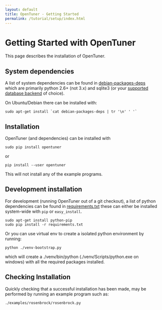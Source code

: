 ```yaml
---
layout: default
title: OpenTuner - Getting Started
permalink: /tutorial/setup/index.html
---
```


Getting Started with OpenTuner
===============

This page describes the installation of OpenTuner.

System dependencies
-------------------

A list of system dependencies can be found in [debian-packages-deps][]
which are primarily python 2.6+ (not 3.x) and sqlite3 (or your
[supported database backend][sqlalchemy-dialects] of choice).

On Ubuntu/Debian there can be installed with:

    sudo apt-get install `cat debian-packages-deps | tr '\n' ' '`

[debian-packages-deps]: https://raw.github.com/jansel/opentuner/master/debian-packages-deps
[sqlalchemy-dialects]: http://docs.sqlalchemy.org/en/rel_0_8/dialects/index.html


Installation
-------------------
OpenTuner (and dependencies) can be installed with

    sudo pip install opentuner

or

    pip install --user opentuner

This will not install any of the example programs.


Development installation
-------------------
For development (running OpenTuner out of a git checkout), a list of python
dependencies can be found in [requirements.txt][] these can either be
installed system-wide with `pip` or `easy_install`.

    sudo apt-get install python-pip
    sudo pip install -r requirements.txt

Or you can use virtual env to create a isolated python environment by running:

    python ./venv-bootstrap.py

which will create a ./venv/bin/python (./venv/Scripts/python.exe on windows)
with all the required packages installed.

[requirements.txt]: https://raw.github.com/jansel/opentuner/master/requirements.txt


Checking Installation
---------------------

Quickly checking that a successful installation has been made, may be performed
by running an example program such as:

    ./examples/rosenbrock/rosenbrock.py


